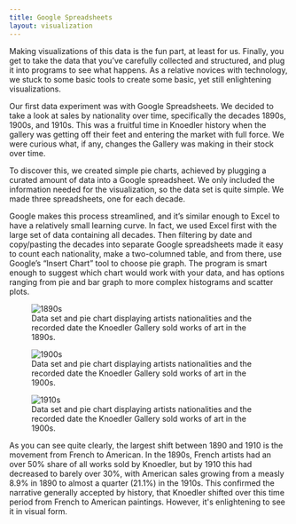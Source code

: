 ```yaml
---
title: Google Spreadsheets
layout: visualization
---
```

Making visualizations of this data is the fun part, at least for us. Finally, you get to take the data that you’ve carefully collected and structured, and plug it into programs to see what happens. As a relative novices with technology, we stuck to some basic tools to create some basic, yet still enlightening visualizations.

Our first data experiment was with Google Spreadsheets. We decided to take a look at sales by nationality over time, specifically the decades 1890s, 1900s, and 1910s. This was a fruitful time in Knoedler history when the gallery was getting off their feet and entering the market with full force. We were curious what, if any, changes the Gallery was making in their stock over time.

To discover this, we created simple pie charts, achieved by plugging a curated amount of data into a Google spreadsheet. We only included the information needed for the visualization, so the data set is quite simple. We made three spreadsheets, one for each decade.

Google makes this process streamlined, and it’s similar enough to Excel to have a relatively small learning curve. In fact, we used Excel first with the large set of data containing all decades. Then filtering by date and copy/pasting the decades into separate Google spreadsheets made it easy to count each nationality, make a two-columned table, and from there, use Google’s “Insert Chart” tool to choose pie graph. The program is smart enough to suggest which chart would work with your data, and has options ranging from pie and bar graph to more complex histograms and scatter plots.

<figure class="figure figure-center">
<img src="http://i.imgur.com/NlkIf5i.jpg" title="1890s">
<figcaption>Data set and pie chart displaying artists nationalities and the recorded date the Knoedler Gallery sold works of art in the 1890s. </figcaption>
</figure>

<figure class="figure figure-center">
<img src="http://i.imgur.com/lQx5Ow2.jpg" title="1900s">
<figcaption>Data set and pie chart displaying artists nationalities and the recorded date the Knoedler Gallery sold works of art in the 1900s. </figcaption>
</figure>

<figure class="figure figure-center">
<img src="http://i.imgur.com/eAUm0Ah.jpg" title="1910s">
<figcaption>Data set and pie chart displaying artists nationalities and the recorded date the Knoedler Gallery sold works of art in the 1900s.</figcaption>
</figure>

As you can see quite clearly, the largest shift between 1890 and 1910 is the movement from French to American. In the 1890s, French artists had an over 50% share of all works sold by Knoedler, but by 1910 this had decreased to barely over 30%, with American sales growing from a measly 8.9% in 1890 to almost a quarter (21.1%) in the 1910s. This confirmed the narrative generally accepted by history, that Knoedler shifted over this time period from French to American paintings. However, it's enlightening to see it in visual form.

